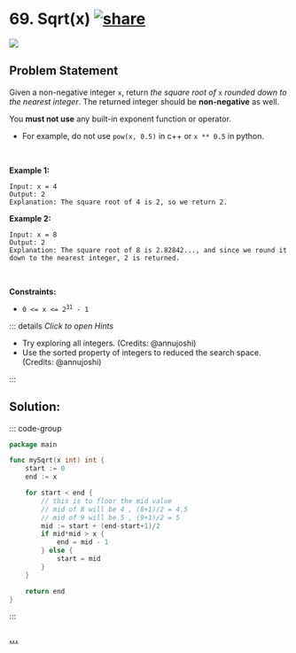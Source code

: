 # 69. Sqrt(x) [![share]](https://leetcode.com/problems/sqrtx/)

![][easy]

## Problem Statement

<p>Given a non-negative integer <code>x</code>, return <em>the square root of </em><code>x</code><em> rounded down to the nearest integer</em>. The returned integer should be <strong>non-negative</strong> as well.</p>
<p>You <strong>must not use</strong> any built-in exponent function or operator.</p>
<ul>
<li>For example, do not use <code>pow(x, 0.5)</code> in c++ or <code>x ** 0.5</code> in python.</li>
</ul>
<p> </p>
<p><strong class="example">Example 1:</strong></p>

```
Input: x = 4
Output: 2
Explanation: The square root of 4 is 2, so we return 2.
```

<p><strong class="example">Example 2:</strong></p>

```
Input: x = 8
Output: 2
Explanation: The square root of 8 is 2.82842..., and since we round it down to the nearest integer, 2 is returned.
```

<p> </p>
<p><strong>Constraints:</strong></p>
<ul>
<li><code>0 &lt;= x &lt;= 2<sup>31</sup> - 1</code></li>
</ul>

::: details _Click to open Hints_

- Try exploring all integers. (Credits: @annujoshi)
- Use the sorted property of integers to reduced the search space. (Credits: @annujoshi)

:::

## Solution:

::: code-group

```go [Go]
package main

func mySqrt(x int) int {
	start := 0
	end := x

	for start < end {
		// this is to floor the mid value
		// mid of 8 will be 4 , (8+1)/2 = 4.5
		// mid of 9 will be 5 , (9+1)/2 = 5
		mid := start + (end-start+1)/2
		if mid*mid > x {
			end = mid - 1
		} else {
			start = mid
		}
	}

	return end
}

```

:::

### [_..._](#)

```

```

<!----------------------------------{ link }--------------------------------->

[share]: https://graph.org/file/3ea5234dda646b71c574a.png
[easy]: https://img.shields.io/badge/Difficulty-Easy-bright.svg
[medium]: https://img.shields.io/badge/Difficulty-Medium-yellow.svg
[hard]: https://img.shields.io/badge/Difficulty-Hard-red.svg

